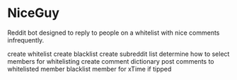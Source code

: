 NiceGuy
=======

Reddit bot designed to reply to people on a whitelist with nice comments infrequently.




create whitelist
create blacklist
create subreddit list
determine how to select members for whitelisting
create comment dictionary
post comments to whitelisted member
blacklist member for xTime if tipped
